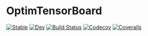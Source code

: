 # OptimTensorBoard

[![Stable](https://img.shields.io/badge/docs-stable-blue.svg)](https://tkf.github.io/OptimTensorBoard.jl/stable)
[![Dev](https://img.shields.io/badge/docs-dev-blue.svg)](https://tkf.github.io/OptimTensorBoard.jl/dev)
[![Build Status](https://travis-ci.com/tkf/OptimTensorBoard.jl.svg?branch=master)](https://travis-ci.com/tkf/OptimTensorBoard.jl)
[![Codecov](https://codecov.io/gh/tkf/OptimTensorBoard.jl/branch/master/graph/badge.svg)](https://codecov.io/gh/tkf/OptimTensorBoard.jl)
[![Coveralls](https://coveralls.io/repos/github/tkf/OptimTensorBoard.jl/badge.svg?branch=master)](https://coveralls.io/github/tkf/OptimTensorBoard.jl?branch=master)
